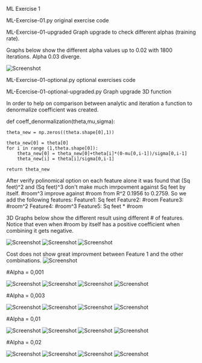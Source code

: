 ML Exercise 1

ML-Exercise-01.py            original exercise code

ML-Exercise-01-upgraded      Graph upgrade to check different alphas (training rate).

Graphs below show the different alpha values up to 0.02 with 1800 iterations.
Alpha 0.03 diverge. 


![Screenshot](comparative_table.png)


ML-Exercise-01-optional.py             optional exercises code


ML-Ecercise-01-optional-upgraded.py    Graph upgrade 3D function

In order to help on comparison between analytic and iteration a function to denormalize coefficient was created.

def coeff_denormalization(theta,mu,sigma):

    theta_new = np.zeros((theta.shape[0],1))
   
    theta_new[0] = theta[0]
    for i in range (1,theta.shape[0]):
        theta_new[0] = theta_new[0]+theta[i]*(0-mu[0,i-1])/sigma[0,i-1]
        theta_new[i] = theta[i]/sigma[0,i-1]
         
    return theta_new

After verify polinomical option on each feature alone it was found that (Sq feet)^2 and (Sq feet)^3 don't make much imrpovment against Sq feet by itself.
#room^3 improve against #room from R^2 0.1956 to 0.2759.
So we add the following features:
Feature1: Sq feet
Feature2: #room
Feature3: #room^2
Feature4: #room^3
Feature5: Sq feet * #room

3D Graphs below show the different result using different # of features.
Notice that even when #room by itself has a positive coefficient when combining it gets negative.

![Screenshot](2_features_function_3D_plot.png)
![Screenshot](4_features_function_3D_plot.png)
![Screenshot](5_features_function_3D_plot.png)


Cost does not show great improvment between Feature 1 and the other combinations.
![Screenshot](2_features_cost_history.png)


#Alpha = 0,001

![Screenshot](Alpha_0,001_Surface_Plot.png)
![Screenshot](Alpha_0,001_Countour_Plot.png)
![Screenshot](Alpha_0,001_CostJ_2d_Plot.png)
![Screenshot](Alpha_0,001_Function_Plot.png)



#Alpha = 0,003

![Screenshot](Alpha_0,003_Surface_Plot.png)
![Screenshot](Alpha_0,003_Countour_Plot.png)
![Screenshot](Alpha_0,003_CostJ_2d_Plot.png)
![Screenshot](Alpha_0,003_Function_Plot.png)



#Alpha = 0,01

![Screenshot](Alpha_0,01_Surface_Plot.png)
![Screenshot](Alpha_0,01_Countour_Plot.png)
![Screenshot](Alpha_0,01_CostJ_2d_Plot.png)
![Screenshot](Alpha_0,01_Function_Plot.png)



#Alpha = 0,02 

![Screenshot](Alpha_0,02_Surface_Plot.png)
![Screenshot](Alpha_0,02_Countour_Plot.png)
![Screenshot](Alpha_0,02_CostJ_2d_Plot.png)
![Screenshot](Alpha_0,02_Function_Plot.png)

